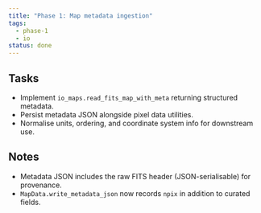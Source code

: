 ```yaml
---
title: "Phase 1: Map metadata ingestion"
tags:
  - phase-1
  - io
status: done
---
```


## Tasks
- Implement `io_maps.read_fits_map_with_meta` returning structured metadata.
- Persist metadata JSON alongside pixel data utilities.
- Normalise units, ordering, and coordinate system info for downstream use.

## Notes
- Metadata JSON includes the raw FITS header (JSON-serialisable) for provenance.
- `MapData.write_metadata_json` now records `npix` in addition to curated fields.
